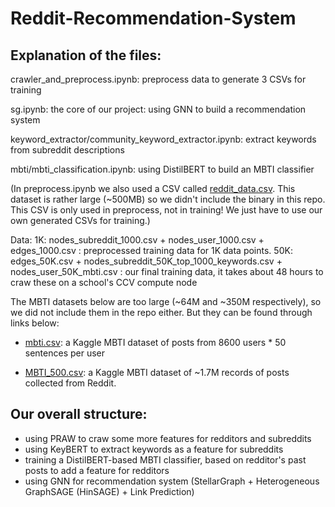 # Reddit-Recommendation-System

## Explanation of the files:

crawler_and_preprocess.ipynb: preprocess data to generate 3 CSVs for training

sg.ipynb: the core of our project: using GNN to build a recommendation system

keyword_extractor/community_keyword_extractor.ipynb: extract keywords from subreddit descriptions

mbti/mbti_classification.ipynb: using DistilBERT to build an MBTI classifier

(In preprocess.ipynb we also used a CSV called [reddit_data.csv](https://www.kaggle.com/datasets/colemaclean/subreddit-interactions). This dataset is rather large (~500MB) so we didn't include the binary in this repo. This CSV is only used in preprocess, not in training! We just have to use our own generated CSVs for training.)

Data: 1K: nodes_subreddit_1000.csv + nodes_user_1000.csv + edges_1000.csv : preprocessed training data for 1K data points.
      50K: edges_50K.csv + nodes_subreddit_50K_top_1000_keywords.csv + nodes_user_50K_mbti.csv : our final training data, it takes about 48 hours to craw these on a school's CCV compute node
      
The MBTI datasets below are too large (~64M and ~350M respectively), so we did not include them in the repo either. But they can be found through links below:
    
- [mbti.csv](https://www.kaggle.com/datasets/datasnaek/mbti-type): a Kaggle MBTI dataset of posts from 8600 users * 50 sentences per user
      
- [MBTI_500.csv](https://www.kaggle.com/datasets/zeyadkhalid/mbti-personality-types-500-dataset): a Kaggle MBTI dataset of ~1.7M records of posts collected from Reddit. 

## Our overall structure:

* using PRAW to craw some more features for redditors and subreddits
* using KeyBERT to extract keywords as a feature for subreddits
* training a DistilBERT-based MBTI classifier, based on redditor's past posts to add a feature for redditors
* using GNN for recommendation system (StellarGraph + Heterogeneous GraphSAGE (HinSAGE) + Link Prediction)

